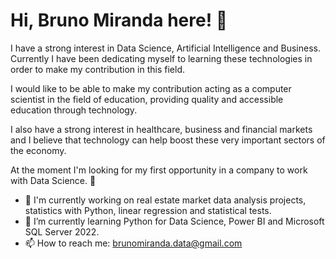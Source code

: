 # Hi, Bruno Miranda here! 👋

I have a strong interest in Data Science, Artificial Intelligence and Business.
Currently I have been dedicating myself to learning these technologies in order to make my contribution in this field.

I would like to be able to make my contribution acting as a computer scientist in the field of education, providing quality and accessible education through technology.

I also have a strong interest in healthcare, business and financial markets and I believe that technology can help boost these very important sectors of the economy.

At the moment I'm looking for my first opportunity in a company to work with Data Science. 🙂

- 🔭 I'm currently working on real estate market data analysis projects, statistics with Python, linear regression and statistical tests.
- 🌱 I’m currently learning Python for Data Science, Power BI and Microsoft SQL Server 2022.
- 📫 How to reach me: brunomiranda.data@gmail.com

<!--
**bsmiranda/bsmiranda** is a ✨ _special_ ✨ repository because its `README.md` (this file) appears on your GitHub profile.

Here are some ideas to get you started:

- 🔭 I’m currently working on Financial Market data analysis projects.
- 🌱 I’m currently learning Python for Data Science, Power BI and Microsoft SQL Server 2022.
- 👯 I’m looking to collaborate on ...
- 🤔 I’m looking for help with ...
- 💬 Ask me about ...
- 📫 How to reach me: brunomiranda.data@gmail.com
- 😄 Pronouns: ...
- ⚡ Fun fact: ...
-->
